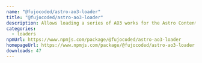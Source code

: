 ```yaml
---
name: "@fujocoded/astro-ao3-loader"
title: "@fujocoded/astro-ao3-loader"
description: Allows loading a series of AO3 works for the Astro Content Layer
categories:
  - loaders
npmUrl: https://www.npmjs.com/package/@fujocoded/astro-ao3-loader
homepageUrl: https://www.npmjs.com/package/@fujocoded/astro-ao3-loader
downloads: 47
---
```


